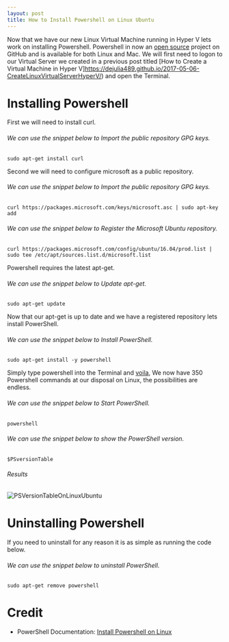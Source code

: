 ```yaml
---
layout: post
title: How to Install Powershell on Linux Ubuntu
---
```


Now that we have our new Linux Virtual Machine running in Hyper V lets work on installing Powershell. Powershell in now an [open source](https://github.com/PowerShell/PowerShell) project on GitHub and is available for both Linux and Mac. We will first need to logon to our Virtual Server we created in a previous post titled [How to Create a Virtual Machine in Hyper V]https://dejulia489.github.io/2017-05-06-CreateLinuxVirtualServerHyperV/) and open the Terminal.

# Installing Powershell  

First we will need to install curl.

###### We can use the snippet below to Import the public repository GPG keys.

	sudo apt-get install curl 

Second we will need to configure microsoft as a public repository. 

###### We can use the snippet below to Import the public repository GPG keys.

	curl https://packages.microsoft.com/keys/microsoft.asc | sudo apt-key add

###### We can use the snippet below to Register the Microsoft Ubuntu repository.

	curl https://packages.microsoft.com/config/ubuntu/16.04/prod.list | sudo tee /etc/apt/sources.list.d/microsoft.list

Powershell requires the latest apt-get. 

###### We can use the snippet below to Update apt-get.

	sudo apt-get update

Now that our apt-get is up to date and we have a registered repository lets install PowerShell.  

###### We can use the snippet below to Install PowerShell.

	sudo apt-get install -y powershell

Simply type powershell into the Terminal and [voila](https://www.merriam-webster.com/dictionary/voil%C3%A0), We now have 350 Powershell commands at our disposal on Linux, the possibilities are endless.

###### We can use the snippet below to Start PowerShell.

	powershell

###### We can use the snippet below to show the PowerShell version.

	$PSversionTable

###### Results

![PSVersionTableOnLinuxUbuntu](https://dejulia489.github.io/img/PSVersionTableOnLinuxUbuntu.PNG)

# Uninstalling Powershell

If you need to uninstall for any reason it is as simple as running the code below. 

###### We can use the snippet below to uninstall PowerShell.

	sudo apt-get remove powershell

# Credit  
* PowerShell Documentation: [Install Powershell on Linux](https://github.com/PowerShell/PowerShell/blob/master/docs/installation/linux.md)